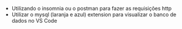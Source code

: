 - Utilizando o insomnia ou o postman para fazer as requisições http
- Utilizar o mysql (laranja e azul) extension para visualizar o banco de dados no VS Code
